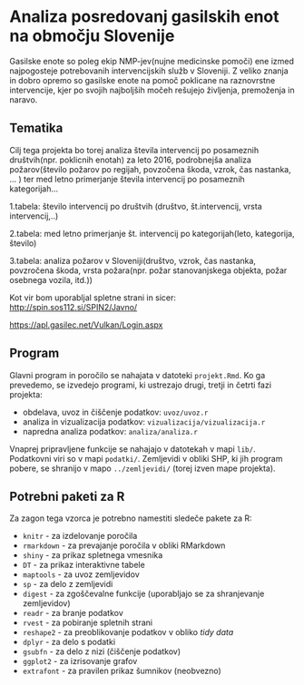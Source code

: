 # Analiza posredovanj gasilskih enot na območju Slovenije

Gasilske enote so poleg ekip NMP-jev(nujne medicinske pomoči) ene izmed najpogosteje potrebovanih intervencijskih služb v Sloveniji. Z veliko znanja in dobro opremo so gasilske enote na pomoč poklicane na raznovrstne intervencije, kjer po svojih najboljših močeh rešujejo življenja, premoženja in naravo.


## Tematika

Cilj tega projekta bo torej analiza števila intervencij po posameznih društvih(npr. poklicnih enotah) za leto 2016, podrobnejša analiza požarov(število požarov po regijah, povzočena škoda, vzrok, čas nastanka, ... ) ter med letno primerjanje števila intervencij po posameznih kategorijah...

1.tabela: število intervencij po društvih (društvo, št.intervencij, vrsta intervencij,..)

2.tabela: med letno primerjanje št. intervencij po kategorijah(leto, kategorija, število)

3.tabela: analiza požarov v Sloveniji(društvo, vzrok, čas nastanka, povzročena škoda, vrsta požara(npr. požar stanovanjskega objekta, požar osebnega vozila, itd.))

Kot vir bom uporabljal spletne strani in sicer:
http://spin.sos112.si/SPIN2/Javno/

https://apl.gasilec.net/Vulkan/Login.aspx

## Program

Glavni program in poročilo se nahajata v datoteki `projekt.Rmd`. Ko ga prevedemo,
se izvedejo programi, ki ustrezajo drugi, tretji in četrti fazi projekta:

* obdelava, uvoz in čiščenje podatkov: `uvoz/uvoz.r`
* analiza in vizualizacija podatkov: `vizualizacija/vizualizacija.r`
* napredna analiza podatkov: `analiza/analiza.r`

Vnaprej pripravljene funkcije se nahajajo v datotekah v mapi `lib/`. Podatkovni
viri so v mapi `podatki/`. Zemljevidi v obliki SHP, ki jih program pobere, se
shranijo v mapo `../zemljevidi/` (torej izven mape projekta).

## Potrebni paketi za R

Za zagon tega vzorca je potrebno namestiti sledeče pakete za R:

* `knitr` - za izdelovanje poročila
* `rmarkdown` - za prevajanje poročila v obliki RMarkdown
* `shiny` - za prikaz spletnega vmesnika
* `DT` - za prikaz interaktivne tabele
* `maptools` - za uvoz zemljevidov
* `sp` - za delo z zemljevidi
* `digest` - za zgoščevalne funkcije (uporabljajo se za shranjevanje zemljevidov)
* `readr` - za branje podatkov
* `rvest` - za pobiranje spletnih strani
* `reshape2` - za preoblikovanje podatkov v obliko *tidy data*
* `dplyr` - za delo s podatki
* `gsubfn` - za delo z nizi (čiščenje podatkov)
* `ggplot2` - za izrisovanje grafov
* `extrafont` - za pravilen prikaz šumnikov (neobvezno)
